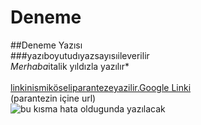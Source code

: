 # Deneme<br>
##Deneme Yazısı<br>
###yazıboyutudıyazsayısıileverilir<br>
*Merhaba*italik yıldızla yazılır*<br>
<br>
[linkinismiköseliparantezeyazilir.Google Linki](www.google.com)
<br>
(parantezin içine url)
<br>
![bu kısma hata oldugunda yazılacak](https://www.google.com/imgres?imgurl=https%3A%2F%2Favatars0.githubusercontent.com%2Fu%2F56236382%3Fs%3D460%26u%3D4d4100f982d76e96b8a7d284c88282f97dd0beb8%26v%3D4&imgrefurl=https%3A%2F%2Fgithub.com%2FtechnoStudy&tbnid=rzuBbpIuXnXjDM&vet=10CAUQxiAoA2oXChMIqOvD99nq7AIVAAAAAB0AAAAAEAY..i&docid=gQCCFymB9n3d6M&w=460&h=460&itg=1&q=technostudy&ved=0CAUQxiAoA2oXChMIqOvD99nq7AIVAAAAAB0AAAAAEAY)

